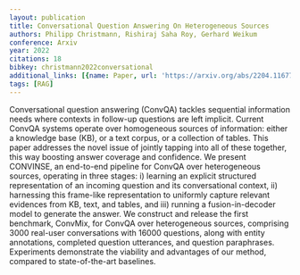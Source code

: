```yaml
---
layout: publication
title: Conversational Question Answering On Heterogeneous Sources
authors: Philipp Christmann, Rishiraj Saha Roy, Gerhard Weikum
conference: Arxiv
year: 2022
citations: 18
bibkey: christmann2022conversational
additional_links: [{name: Paper, url: 'https://arxiv.org/abs/2204.11677'}]
tags: [RAG]
---
```

Conversational question answering (ConvQA) tackles sequential information
needs where contexts in follow-up questions are left implicit. Current ConvQA
systems operate over homogeneous sources of information: either a knowledge
base (KB), or a text corpus, or a collection of tables. This paper addresses
the novel issue of jointly tapping into all of these together, this way
boosting answer coverage and confidence. We present CONVINSE, an end-to-end
pipeline for ConvQA over heterogeneous sources, operating in three stages: i)
learning an explicit structured representation of an incoming question and its
conversational context, ii) harnessing this frame-like representation to
uniformly capture relevant evidences from KB, text, and tables, and iii)
running a fusion-in-decoder model to generate the answer. We construct and
release the first benchmark, ConvMix, for ConvQA over heterogeneous sources,
comprising 3000 real-user conversations with 16000 questions, along with entity
annotations, completed question utterances, and question paraphrases.
Experiments demonstrate the viability and advantages of our method, compared to
state-of-the-art baselines.